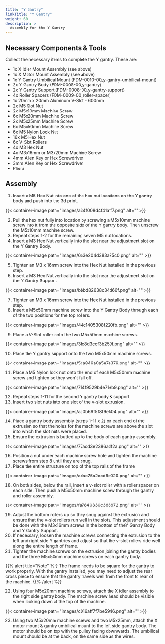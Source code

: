 ```yaml
---
title: "Y Gantry"
linkTitle: "Y Gantry"
weight: 60
description: >
  Assembly for the Y Gantry
---
```


## Necessary Components & Tools

Collect the necessary items to complete the Y gantry. These are:

* 1x X Idler Mount Assembly (see above)
* 1x X Motor Mount Assembly (see above)
* 1x Y Gantry Umbilical Mount (FDM-0010-00_y-gantry-umbilical-mount)
* 2x Y Gantry Body (FDM-0005-00_y-gantry)
* 2x Y Gantry Support (FDM-0008-00_y-gantry-support)
* 4x Roller Spacers (FDM-0009-00_roller-spacer)
* 1x 20mm x 20mm Aluminum V-Slot - 600mm
* 2x M5 Slot Nut
* 2x M5x10mm Machine Screw
* 6x M5x20mm Machine Screw
* 2x M5x25mm Machine Screw
* 6x M5x50mm Machine Screw
* 6x M5 Nylon Lock Nut
* 16x M5 Hex Nut
* 6x V-Slot Rollers
* 4x M3 Hex Nut
* 4x M3x16mm or M3x20mm Machine Screw
* 4mm Allen Key or Hex Screwdriver
* 3mm Allen Key or Hex Screwdriver
* Pliers

## Assembly

1. Insert a M5 Hex Nut into one of the hex nut locations on the Y gantry body and push into the 3d print.

{{< container-image path="images/a34f008d4f41a1f7.png" alt="" >}}

2. Pull the hex nut fully into location by screwing a M5x10mm machine screw into it from the opposite side of the Y gantry body. Then unscrew the M5x10mm machine screw.
3. Repeat steps 1-2 for the remaining seven M5 nut locations.
4. Insert a M3 Hex Nut vertically into the slot near the adjustment slot on the Y Gantry Body.

{{< container-image path="images/6a3e204d383a25c0.png" alt="" >}}

5. Tighten an M3 x 16mm screw into the Hex Nut installed in the previous step.
6. Insert a M3 Hex Nut vertically into the slot near the adjustment slot on the Y Gantry Support.

{{< container-image path="images/bbbd82638c34d66f.png" alt="" >}}

7. Tighten an M3 x 16mm screw into the Hex Nut installed in the previous step.
8. Insert a M5x50mm machine screw into the Y Gantry Body through each of the two positions for the top rollers.

{{< container-image path="images/44c1405308f220fb.png" alt="" >}}

9. Place a V-Slot roller onto the two M5x50mm machine screws.

{{< container-image path="images/3fc8d3ccf3b259f.png" alt="" >}}

10. Place the Y gantry support onto the two M5x50mm machine screws.

{{< container-image path="images/5ca849a0a5e7e379.png" alt="" >}}

11. Place a M5 Nylon lock nut onto the end of each M5x50mm machine screw and tighten so they won't fall off.

{{< container-image path="images/714f9529b4e71eb9.png" alt="" >}}

12. Repeat steps 1-11 for the second Y gantry body & support
13. Insert two slot nuts into one slot of the v-slot extrusion.

{{< container-image path="images/aa0b69f5f8f9e504.png" alt="" >}}

14. Place a gantry body assembly (steps 1-11 x 2) on each end of the extrusion so that the holes for the machine screws are above the slot into which the slot nuts were placed.
15. Ensure the extrusion is butted up to the body of each gantry assembly.

{{< container-image path="images/77acd3e2386adf2a.png" alt="" >}}

16. Position a nut under each machine screw hole and tighten the machine screws from step 8 until they are snug.
17. Place the entire structure on top of the top rails of the frame

{{< container-image path="images/adae75a2ccd8e029.png" alt="" >}}

18. On both sides, below the rail, insert a v-slot roller with a roller spacer on each side. Then push a M5x50mm machine screw through the gantry and roller assembly.

{{< container-image path="images/fa7840330c368672.png" alt="" >}}

19. Adjust the bottom rollers up so they snug against the extrusion  and ensure that the v-slot rollers run well in the slots. This adjustment should be done with the M3x16mm screws in the bottom of theY Gantry Body and Y Gantry Support.
20. If necessary, loosen the machine screws connecting the extrusion to the left and right side Y gantries and adjust so that the v-slot rollers ride well along the entire length of frame.
21. Tighten the machine screws on the extrusion joining the gantry bodies and the three M5x50mm machine screws on each gantry body.

{{% alert title="Note" %}}
The frame needs to be square for the gantry to work properly. With the gantry installed, you may need to adjust the rear cross piece to ensure that the gantry travels well from the front to rear of the machine.
{{% /alert %}}

22. Using four M5x20mm machine screws, attach the X idler assembly to the right side gantry body. The machine screw head should be visible when looking down at the top of the machine.

{{< container-image path="images/c016aff7f7be5946.png" alt="" >}}

23. Using two M5x20mm machine screws and two M5x25mm, attach the X motor mount & gantry umbilical mount to the left side gantry body. The motor should be on top with the pulley facing downwards. The umbilical mount should be at the back, on the same side as the wires.

